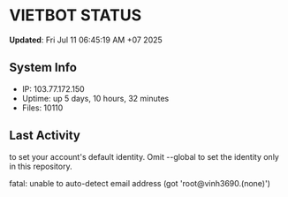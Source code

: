 # VIETBOT STATUS
**Updated**: Fri Jul 11 06:45:19 AM +07 2025

## System Info
- IP: 103.77.172.150
- Uptime: up 5 days, 10 hours, 32 minutes
- Files: 10110

## Last Activity

to set your account's default identity.
Omit --global to set the identity only in this repository.

fatal: unable to auto-detect email address (got 'root@vinh3690.(none)')
